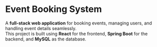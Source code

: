 # Event Booking System
A **full-stack web application** for booking events, managing users, and handling event details seamlessly.  
This project is built using **React** for the frontend, **Spring Boot** for the backend, and **MySQL** as the database.

